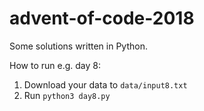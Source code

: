 # advent-of-code-2018
Some solutions written in Python.

How to run e.g. day 8:

1. Download your data to `data/input8.txt`
2. Run `python3 day8.py`
